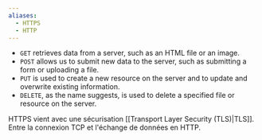 ```yaml
---
aliases:
  - HTTPS
  - HTTP
---
```

- `GET` retrieves data from a server, such as an HTML file or an image.
- `POST` allows us to submit new data to the server, such as submitting a form or uploading a file.
- `PUT` is used to create a new resource on the server and to update and overwrite existing information.
- `DELETE`, as the name suggests, is used to delete a specified file or resource on the server.

HTTPS vient avec une sécurisation [[Transport Layer Security (TLS)|TLS]]. Entre la connexion TCP et l'échange de données en HTTP.

